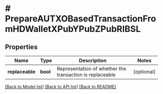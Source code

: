 # # PrepareAUTXOBasedTransactionFromHDWalletXPubYPubZPubRIBSL

## Properties

Name | Type | Description | Notes
------------ | ------------- | ------------- | -------------
**replaceable** | **bool** | Representation of whether the transaction is replaceable | [optional]

[[Back to Model list]](../../README.md#models) [[Back to API list]](../../README.md#endpoints) [[Back to README]](../../README.md)
